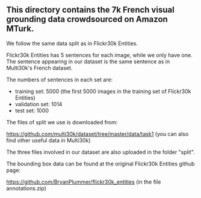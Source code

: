 ## This directory contains the 7k French visual grounding data crowdsourced on Amazon MTurk.

We follow the same data split as in Flickr30k Entities.

Flickr30k Entities has 5 sentences for each image, while we only have one. The sentence appearing in our dataset is the same sentence as in Multi30k's French dataset. 

The numbers of sentences in each set are:
  * training set: 5000 (the first 5000 images in the training set of Flickr30k Entities)
  * validation set: 1014 
  * test set: 1000

The files of split we use is downloaded from:

https://github.com/multi30k/dataset/tree/master/data/task1  (you can also find other useful data in Multi30k)

The three files involved in our dataset are also uploaded in the folder "split". 

The bounding box data can be found at the original Flickr30k Entities github page:

https://github.com/BryanPlummer/flickr30k_entities  (in the file annotations.zip)

